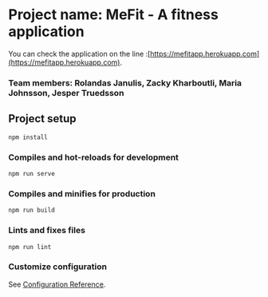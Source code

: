 # Project name: MeFit - A fitness application


You can check the application on the line :[https://mefitapp.herokuapp.com](https://mefitapp.herokuapp.com).
### Team members: Rolandas Janulis, Zacky Kharboutli, Maria Johnsson, Jesper Truedsson


## Project setup
```
npm install
```

### Compiles and hot-reloads for development
```
npm run serve
```

### Compiles and minifies for production
```
npm run build
```

### Lints and fixes files
```
npm run lint
```

### Customize configuration
See [Configuration Reference](https://cli.vuejs.org/config/).
